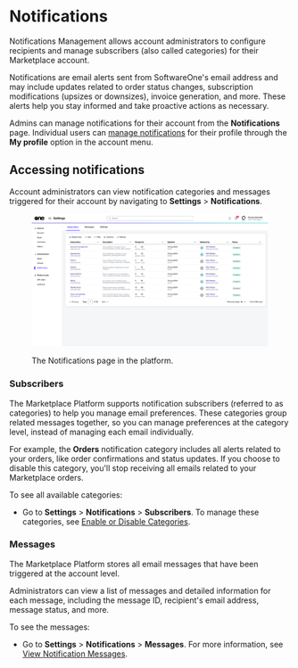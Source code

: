 # Notifications

Notifications Management allows account administrators to configure recipients and manage subscribers (also called categories) for their Marketplace account.&#x20;

Notifications are email alerts sent from SoftwareOne's email address and may include updates related to order status changes, subscription modifications (upsizes or downsizes), invoice generation, and more. These alerts help you stay informed and take proactive actions as necessary.

Admins can manage notifications for their account from the **Notifications** page. Individual users can [manage notifications](../../../marketplace-platform/getting-started/interface/manage-notification-preferences.md) for their profile through the **My profile** option in the account menu.&#x20;

## Accessing notifications <a href="#accessing-notifications" id="accessing-notifications"></a>

Account administrators can view notification categories and messages triggered for their account by navigating to **Settings** > **Notifications**.

<div data-with-frame="true"><figure><img src="../../../.gitbook/assets/notifications_interface.png" alt=""><figcaption><p>The Notifications page in the platform.</p></figcaption></figure></div>

### Subscribers

The Marketplace Platform supports notification subscribers (referred to as categories) to help you manage email preferences. These categories group related messages together, so you can manage preferences at the category level, instead of managing each email individually.

For example, the **Orders** notification category includes all alerts related to your orders, like order confirmations and status updates. If you choose to disable this category, you'll stop receiving all emails related to your Marketplace orders.&#x20;

To see all available categories:

* Go to **Settings** > **Notifications** > **Subscribers**. To manage these categories, see [Enable or Disable Categories](enable-or-disable-categories.md).

### Messages

The Marketplace Platform stores all email messages that have been triggered at the account level.&#x20;

Administrators can view a list of messages and detailed information for each message, including the message ID, recipient's email address, message status, and more.&#x20;

To see the messages:

* Go to **Settings** > **Notifications** > **Messages**. For more information, see [View Notification Messages](view-notification-messages.md).
